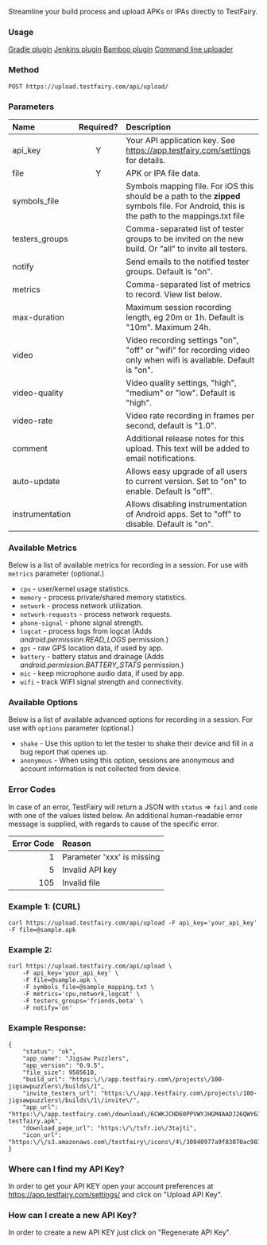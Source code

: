 
Streamline your build process and upload APKs or IPAs directly to TestFairy.

### Usage
[Gradle plugin](https://github.com/testfairy/testfairy-gradle-plugin)
[Jenkins plugin](https://wiki.jenkins-ci.org/display/JENKINS/TestFairy+Plugin)
[Bamboo plugin](http://docs.testfairy.com/Integrations/Bamboo.html)
[Command line uploader](https://github.com/testfairy/command-line-uploader/blob/master/testfairy-uploader.sh) 


### Method
`POST https://upload.testfairy.com/api/upload/`

### Parameters

| Name            |  Required?  | Description  |
|:----------------|:-----------:|:-------------|
| api_key         | Y           | Your API application key. See https://app.testfairy.com/settings for details. |
| file            | Y           | APK or IPA file data. |
| symbols_file    |             | Symbols mapping file. For iOS this should be a path to the **zipped** symbols file. For Android, this is the path to the mappings.txt file |
| testers_groups  |             | Comma-separated list of tester groups to be invited on the new build. Or "all" to invite all testers. |
| notify          |             | Send emails to the notified tester groups. Default is "on". |
| metrics         |             | Comma-separated list of metrics to record. View list below. |
| max-duration    |             | Maximum session recording length, eg 20m or 1h. Default is "10m". Maximum 24h. |
| video           |             | Video recording settings "on", "off" or "wifi" for recording video only when wifi is available. Default is "on". |
| video-quality   |             | Video quality settings, "high", "medium" or "low". Default is "high". |
| video-rate      |             | Video rate recording in frames per second, default is "1.0". |
| comment         |             | Additional release notes for this upload. This text will be added to email notifications. |
| auto-update     |             | Allows easy upgrade of all users to current version. Set to "on" to enable. Default is "off". |
| instrumentation |             | Allows disabling instrumentation of Android apps. Set to "off" to disable. Default is "on". |

### Available Metrics

Below is a list of available metrics for recording in a session. For use with `metrics` parameter (optional.)

 - `cpu` - user/kernel usage statistics.
 - `memory` - process private/shared memory statistics.
 - `network` - process network utilization.
 - `network-requests` - process network requests.
 - `phone-signal` - phone signal strength.
 - `logcat` - process logs from logcat (Adds *android.permission.READ_LOGS* permission.)
 - `gps` - raw GPS location data, if used by app.
 - `battery` - battery status and drainage (Adds *android.permission.BATTERY_STATS* permission.)
 - `mic` - keep microphone audio data, if used by app.
 - `wifi` - track WIFI signal strength and connectivity.

### Available Options

Below is a list of available advanced options for recording in a session. For use with `options` parameter (optional.)

 - `shake` - Use this option to let the tester to shake their device and fill in a bug report that openes up.
 - `anonymous` - When using this option, sessions are anonymous and account information is not collected from device.

### Error Codes

In case of an error, TestFairy will return a JSON with `status` => `fail` and `code` with one of the values
listed below. An additional human-readable error message is supplied, with regards to cause of the specific error.

| Error Code | Reason |
|-----------:|:-------|
| 1          | Parameter 'xxx' is missing |
| 5          | Invalid API key |
| 105        | Invalid file |

### Example 1: (CURL)
```
curl https://upload.testfairy.com/api/upload -F api_key='your_api_key' -F file=@sample.apk 
```

### Example 2:
```
curl https://upload.testfairy.com/api/upload \
	-F api_key='your_api_key' \
	-F file=@sample.apk \
	-F symbols_file=@sample_mapping.txt \
	-F metrics='cpu,network,logcat' \
	-F testers_groups='friends,beta' \
	-F notify='on'
```

### Example Response:
```
{
	"status": "ok",
	"app_name": "Jigsaw Puzzlers",
	"app_version": "0.9.5",
	"file_size": 9585610,
	"build_url": "https:\/\/app.testfairy.com\/projects\/100-jigsawpuzzlers\/builds\/1",
	"invite_testers_url": "https:\/\/app.testfairy.com\/projects\/100-jigsawpuzzlers\/builds\/1\/invite\/",
	"app_url": "https:\/\/app.testfairy.com\/download\/6CWKJCHD60PPVWYJHGM4AADJ26QWY63BTHAKQYA4SDR0\/filename_v1.1-testfairy.apk",
	"download_page_url": "https:\/\/tsfr.io\/3tajti",
	"icon_url": "https:\/\/s3.amazonaws.com\/testfairy\/icons\/4\/30040977a9f83070ac983cfb4f706d61472caf5c.png"
}
```

### Where can I find my API Key?

In order to get your API KEY open your account preferences at https://app.testfairy.com/settings/ and click on "Upload API Key".

### How can I create a new API Key?

In order to create a new API KEY just click on "Regenerate API Key".


